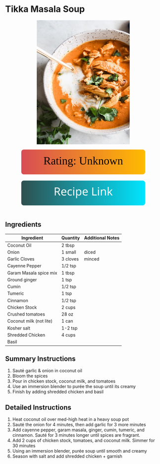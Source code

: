 # Tikka Masala Soup
<p align="center">
  <img src="images/tikka-masala-soup.jpg" width="300" height="400">
</p>

<div align="center">
  <img src="../../graphics/svg/stars-unknown.svg" alt="Rating">
</div>

<br>

<div align="center">
  <a href="https://themodernproper.com/tikka-masala-soup">
    <img src="../../graphics/svg/link-button-recipe.svg" alt="Recipe Link">
  </a>
</div>

<br>

## Ingredients
| Ingredient | Quantity | Additional Notes |
| --- | --- | --- |
| Coconut Oil | 2 tbsp |
| Onion | 1 small | diced |
| Garlic Cloves | 3 cloves | minced |
| Cayenne Pepper | 1/2 tsp |
| Garam Masala spice mix | 1 tbsp |
| Ground ginger | 1 tsp |
| Cumin | 1/2 tsp |
| Tumeric | 1 tsp |
| Cinnamon | 1/2 tsp |
| Chicken Stock | 2 cups |
| Crushed tomatoes | 28 oz |
| Coconut milk (not lite) | 1 can |
| Kosher salt | 1-2 tsp |
| Shredded Chicken | 4 cups |
| Basil |

## Summary Instructions
1. Sauté garlic & onion in coconut oil
2. Bloom the spices
3. Pour in chicken stock, coconut milk, and tomatoes
4. Use an immersion blender to purée the soup until its creamy
5. Finish by adding shredded chicken and basil

## Detailed Instructions
1. Heat coconut oil over med-high heat in a heavy soup pot
2. Sauté the onion for 4 minutes, then add garlic for 3 more minutes
3. Add cayenne pepper, garam masala, ginger, cumin, tumeric, and cinnamon. Sauté for 3 minutes longer until spices are fragrant.
4. Add 2 cups of chicken stock, tomatoes, and coconut milk. Simmer for 30 minutes
5. Using an immersion blender, purée soup until smooth and creamy
6. Season with salt and add shredded chicken + garnish
